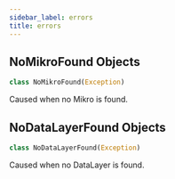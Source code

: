 ```yaml
---
sidebar_label: errors
title: errors
---
```


## NoMikroFound Objects

```python
class NoMikroFound(Exception)
```

Caused when no Mikro is found.

## NoDataLayerFound Objects

```python
class NoDataLayerFound(Exception)
```

Caused when no DataLayer is found.

